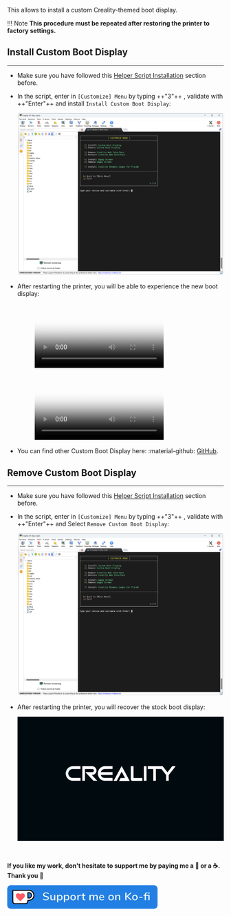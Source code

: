 This allows to install a custom Creality-themed boot display.

!!! Note
    **This procedure must be repeated after restoring the printer to factory settings.**


## Install Custom Boot Display
<hr>

- Make sure you have followed this <a href="../../helper-script/helper-script-installation">Helper Script Installation</a> section before.

- In the script, enter in `[Customize] Menu` by typing ++"3"++ , validate with ++"Enter"++ and install `Install Custom Boot Display`:

    <img width="900" src="../../assets/img/Creality-Helper-Script/Customize_Menu.png">

- After restarting the printer, you will be able to experience the new boot display:

    <figure class="video_container">
      <video controls="true" allowfullscreen="true" poster="../../assets/img/Custom-Boot-Logo/K1_Boot_Logo.png">
        <source src="../../assets/img/Custom-Boot-Logo/K1_Boot_Logo.mp4" type="video/mp4">
      </video>
    </figure>

    <figure class="video_container">
      <video controls="true" allowfullscreen="true" poster="../../assets/img/Custom-Boot-Logo/K1Max_Boot_Logo.png">
        <source src="../../assets/img/Custom-Boot-Logo/K1Max_Boot_Logo.mp4" type="video/mp4">
      </video>
    </figure>

- You can find other Custom Boot Display here: :material-github: <a href="https://github.com/KORSiRO/Custom-Boot-Display-K1-K1Max">GitHub</a>.


## Remove Custom Boot Display
<hr>

- Make sure you have followed this <a href="../../helper-script/helper-script-installation">Helper Script Installation</a> section before.

- In the script, enter in `[Customize] Menu` by typing ++"3"++ , validate with ++"Enter"++ and Select `Remove Custom Boot Display`:

    <img width="900" src="../../assets/img/Creality-Helper-Script/Customize_Menu.png">

- After restarting the printer, you will recover the stock boot display:

    <img src="../../assets/img/Custom-Boot-Logo/Stock_Boot_Logo.gif">

<br />

**If you like my work, don't hesitate to support me by paying me a 🍺 or a ☕. Thank you 🙂**

<a href="https://ko-fi.com/guilouz" target="_blank"><img width="350" src="../../assets/img/home/Ko-fi.png"></a>
